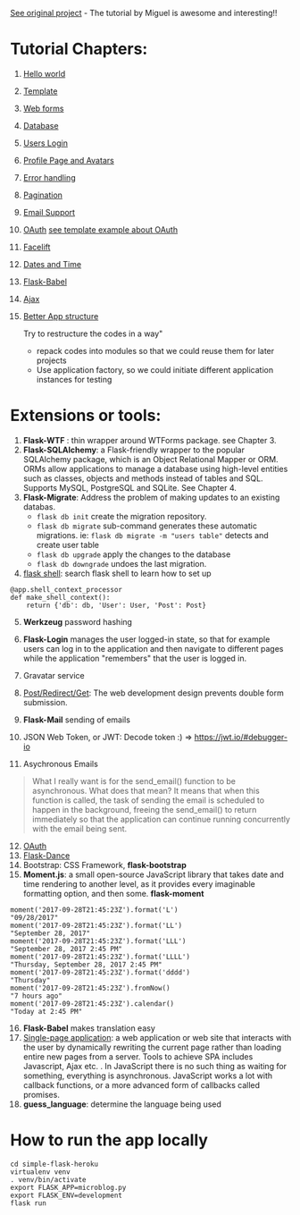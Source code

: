 [See original project](https://github.com/miguelgrinberg/microblog/tree/v0.4) - The tutorial by Miguel is awesome and interesting!!


# Tutorial Chapters:

1. [Hello world](https://blog.miguelgrinberg.com/post/the-flask-mega-tutorial-part-i-hello-world)
2. [Template](https://blog.miguelgrinberg.com/post/the-flask-mega-tutorial-part-ii-templates)
3. [Web forms](https://blog.miguelgrinberg.com/post/the-flask-mega-tutorial-part-iii-web-forms)
4. [Database](https://blog.miguelgrinberg.com/post/the-flask-mega-tutorial-part-iv-database)
5. [Users Login](https://blog.miguelgrinberg.com/post/the-flask-mega-tutorial-part-v-user-logins)
6. [Profile Page and Avatars](https://blog.miguelgrinberg.com/post/the-flask-mega-tutorial-part-vi-profile-page-and-avatars)
7. [Error handling](https://blog.miguelgrinberg.com/post/the-flask-mega-tutorial-part-vii-error-handling)
8. [Pagination](https://blog.miguelgrinberg.com/post/the-flask-mega-tutorial-part-ix-pagination)
9. [Email Support](https://blog.miguelgrinberg.com/post/the-flask-mega-tutorial-part-x-email-support)
10. [OAuth](https://blog.miguelgrinberg.com/post/oauth-authentication-with-flask)
	[see template example about OAuth](https://github.com/miguelgrinberg/flask-oauth-example)
11. [Facelift](https://blog.miguelgrinberg.com/post/the-flask-mega-tutorial-part-xi-facelift)
12. [Dates and Time](https://blog.miguelgrinberg.com/post/the-flask-mega-tutorial-part-xii-dates-and-times)
13. [Flask-Babel](https://blog.miguelgrinberg.com/post/the-flask-mega-tutorial-part-xiii-i18n-and-l10n)
14. [Ajax](https://blog.miguelgrinberg.com/post/the-flask-mega-tutorial-part-xiv-ajax)
15. [Better App structure](https://blog.miguelgrinberg.com/post/the-flask-mega-tutorial-part-xv-a-better-application-structure)

      Try to restructure the codes in a way"
      * repack codes into modules so that we could reuse them for later projects
      * Use application factory, so we could initiate different application instances for testing



# Extensions or tools:
1. **Flask-WTF** : thin wrapper around WTForms package. see Chapter 3.
2. **Flask-SQLAlchemy**: a Flask-friendly wrapper to the popular SQLAlchemy package, which is an Object Relational Mapper or ORM. ORMs allow applications to manage a database using high-level entities such as classes, objects and methods instead of tables and SQL. Supports  MySQL, PostgreSQL and SQLite. See Chapter 4.
3. **Flask-Migrate**: Address the problem of making updates to an existing databas.
	- `flask db init` create the migration repository.
	- `flask db migrate` sub-command generates these automatic migrations.  ie: `flask db migrate -m "users table"` detects and create user table
	- `flask db upgrade` apply the changes to the database
	- `flask db downgrade` undoes the last migration. 
4. [flask shell](https://blog.miguelgrinberg.com/post/the-flask-mega-tutorial-part-iv-database): search flask shell to learn how to set up
```
@app.shell_context_processor
def make_shell_context():
    return {'db': db, 'User': User, 'Post': Post}

```

5. **Werkzeug** password hashing
6. **Flask-Login**   manages the user logged-in state, so that for example users can log in to the application and then navigate to different pages while the application "remembers" that the user is logged in. 

7. Gravatar service
8. [Post/Redirect/Get](https://en.wikipedia.org/wiki/Post/Redirect/Get): The web development design prevents double form submission.
9.  **Flask-Mail** sending of emails
10. JSON Web Token, or JWT: Decode token :) => https://jwt.io/#debugger-io
11. Asychronous Emails

> What I really want is for the send_email() function to be asynchronous. What does that mean? It means that when this function is called, the task of sending the email is scheduled to happen in the background, freeing the send_email() to return immediately so that the application can continue running concurrently with the email being sent.


12. [OAuth](https://blog.miguelgrinberg.com/post/oauth-authentication-with-flask)
13. [Flask-Dance](https://github.com/singingwolfboy/flask-dance)
14. Bootstrap: CSS Framework, **flask-bootstrap**
15. **Moment.js**: a small open-source JavaScript library that takes date and time rendering to another level, as it provides every imaginable formatting option, and then some. **flask-moment**

```
moment('2017-09-28T21:45:23Z').format('L')
"09/28/2017"
moment('2017-09-28T21:45:23Z').format('LL')
"September 28, 2017"
moment('2017-09-28T21:45:23Z').format('LLL')
"September 28, 2017 2:45 PM"
moment('2017-09-28T21:45:23Z').format('LLLL')
"Thursday, September 28, 2017 2:45 PM"
moment('2017-09-28T21:45:23Z').format('dddd')
"Thursday"
moment('2017-09-28T21:45:23Z').fromNow()
"7 hours ago"
moment('2017-09-28T21:45:23Z').calendar()
"Today at 2:45 PM"
```

16. **Flask-Babel** makes translation easy
17. [Single-page application](https://en.wikipedia.org/wiki/Single-page_application): a web application or web site that interacts with the user by dynamically rewriting the current page rather than loading entire new pages from a server. Tools to achieve SPA includes Javascript, Ajax etc. . In JavaScript there is no such thing as waiting for something, everything is asynchronous.  JavaScript works a lot with callback functions, or a more advanced form of callbacks called promises. 
18. **guess_language**: determine the language being used

# How to run the app locally
```
cd simple-flask-heroku
virtualenv venv
. venv/bin/activate
export FLASK_APP=microblog.py 
export FLASK_ENV=development
flask run
```

